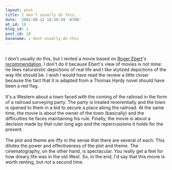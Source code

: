 ```yaml
---
layout: post
title: I don't usually do this,
date: '2002-08-12 18:39:39 -0700'
mt_id: 10
blog_id: 1
post_id: 10
basename: i-dont-usually-do-this
---
```

<br />I don't usually do this, but I rented a movie based on <a href="http://www.suntimes.com/ebert/" title="The surviving half of Siskel and Ebert">Roger Ebert</a>'s <a href="http://www.suntimes.com/ebert/ebert_reviews/2001/04/042002.html" title="Ebert's review of The Claim">recommendation</a>. I don't do it because Ebert's view of movies is not mine: he likes naturalistic depictions of real life and I like stylized depictions of the way life should be. I wish I would have read the review a little closer because the fact that it is adapted from a Thomas Hardy novel should have been a red flag.<br /><br />It's a Western about a town faced with the coming of the railroad in the form of a railroad surveying party. The party is treated reverentially and the town is opened to them in a bid to secure a place along the railroad. At the same time, the movie is about the owner of the town (basically) and the difficulties he faces maintaining his rule. Finally, the movie is about a decision made by that ruler long ago and the repercussions it holds for the present.<br /><br />The plot and theme are iffy in the sense that there are several of each. This dilutes the power and effectiveness of the plot and theme. The cinematography, on the other hand, is spectacular. You really get a feel for how dreary life was in the old West. So, in the end, I'd say that this movie is worth renting, but not a second time.<br /><br /><br />
